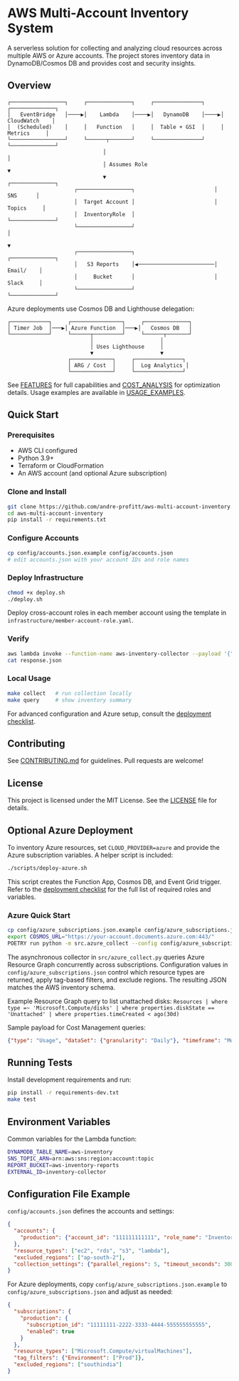 # AWS Multi-Account Inventory System

A serverless solution for collecting and analyzing cloud resources across multiple AWS or Azure accounts. The project stores inventory data in DynamoDB/Cosmos DB and provides cost and security insights.

## Overview

```
┌─────────────────┐     ┌──────────────┐     ┌───────────────┐     ┌──────────────┐
│   EventBridge   │────▶│    Lambda    │────▶│   DynamoDB    │────▶│ CloudWatch    │
│  (Scheduled)    │     │   Function   │     │  Table + GSI  │     │   Metrics     │
└─────────────────┘     └──────┬───────┘     └───────────────┘     └──────────────┘
                              │                                          │
                              │ Assumes Role                              ▼
                              ▼                                   ┌──────────────┐
                     ┌─────────────────┐                         │     SNS      │
                     │  Target Account │                         │   Topics     │
                     │  InventoryRole  │                         └──────────────┘
                     └─────────────────┘                                   │
                                                                          ▼
                     ┌─────────────────┐                         ┌──────────────┐
                     │   S3 Reports    │◀────────────────────────│    Email/    │
                     │     Bucket      │                         │    Slack     │
                     └─────────────────┘                         └──────────────┘
```

Azure deployments use Cosmos DB and Lighthouse delegation:

```
┌────────────┐     ┌────────────────┐     ┌──────────────┐
│ Timer Job  │───▶│ Azure Function  │───▶│   Cosmos DB   │
└────────────┘     └──────┬─────────┘     └──────┬───────┘
                          │                     │
                          │ Uses Lighthouse     │
                          ▼                     ▼
                   ┌─────────────┐     ┌───────────────┐
                   │ ARG / Cost  │     │  Log Analytics │
                   └─────────────┘     └───────────────┘
```

See [FEATURES](docs/FEATURES.md) for full capabilities and [COST_ANALYSIS](docs/COST_ANALYSIS.md) for optimization details. Usage examples are available in [USAGE_EXAMPLES](docs/USAGE_EXAMPLES.md).

## Quick Start

### Prerequisites
- AWS CLI configured
- Python 3.9+
- Terraform or CloudFormation
- An AWS account (and optional Azure subscription)

### Clone and Install
```bash
git clone https://github.com/andre-profitt/aws-multi-account-inventory.git
cd aws-multi-account-inventory
pip install -r requirements.txt
```

### Configure Accounts
```bash
cp config/accounts.json.example config/accounts.json
# edit accounts.json with your account IDs and role names
```

### Deploy Infrastructure
```bash
chmod +x deploy.sh
./deploy.sh
```
Deploy cross-account roles in each member account using the template in `infrastructure/member-account-role.yaml`.

### Verify
```bash
aws lambda invoke --function-name aws-inventory-collector --payload '{"action": "collect"}' response.json
cat response.json
```

### Local Usage
```bash
make collect   # run collection locally
make query     # show inventory summary
```

For advanced configuration and Azure setup, consult the [deployment checklist](docs/DEPLOYMENT_CHECKLIST.md).

## Contributing
See [CONTRIBUTING.md](CONTRIBUTING.md) for guidelines. Pull requests are welcome!

## License

This project is licensed under the MIT License. See the [LICENSE](LICENSE) file for details.

## Optional Azure Deployment
To inventory Azure resources, set `CLOUD_PROVIDER=azure` and provide the Azure subscription variables. A helper script is included:
```bash
./scripts/deploy-azure.sh
```
This script creates the Function App, Cosmos DB, and Event Grid trigger. Refer to the [deployment checklist](docs/DEPLOYMENT_CHECKLIST.md) for the full list of required roles and variables.

### Azure Quick Start
```bash
cp config/azure_subscriptions.json.example config/azure_subscriptions.json
export COSMOS_URL="https://your-account.documents.azure.com:443/"
POETRY run python -m src.azure_collect --config config/azure_subscriptions.json
```
The asynchronous collector in `src/azure_collect.py` queries Azure Resource Graph
concurrently across subscriptions. Configuration values in
`config/azure_subscriptions.json` control which resource types are returned,
apply tag-based filters, and exclude regions. The resulting JSON matches the AWS
inventory schema.

Example Resource Graph query to list unattached disks:
`Resources | where type =~ 'Microsoft.Compute/disks' | where properties.diskState == 'Unattached' | where properties.timeCreated < ago(30d)`

Sample payload for Cost Management queries:
```json
{"type": "Usage", "dataSet": {"granularity": "Daily"}, "timeframe": "MonthToDate"}
```

## Running Tests
Install development requirements and run:
```bash
pip install -r requirements-dev.txt
make test
```


## Environment Variables
Common variables for the Lambda function:
```bash
DYNAMODB_TABLE_NAME=aws-inventory
SNS_TOPIC_ARN=arn:aws:sns:region:account:topic
REPORT_BUCKET=aws-inventory-reports
EXTERNAL_ID=inventory-collector
```

## Configuration File Example
`config/accounts.json` defines the accounts and settings:
```json
{
  "accounts": {
    "production": {"account_id": "111111111111", "role_name": "InventoryRole"}
  },
  "resource_types": ["ec2", "rds", "s3", "lambda"],
  "excluded_regions": ["ap-south-2"],
  "collection_settings": {"parallel_regions": 5, "timeout_seconds": 300}
}
```

For Azure deployments, copy `config/azure_subscriptions.json.example` to
`config/azure_subscriptions.json` and adjust as needed:
```json
{
  "subscriptions": {
    "production": {
      "subscription_id": "11111111-2222-3333-4444-555555555555",
      "enabled": true
    }
  },
  "resource_types": ["Microsoft.Compute/virtualMachines"],
  "tag_filters": {"Environment": ["Prod"]},
  "excluded_regions": ["southindia"]
}
```
